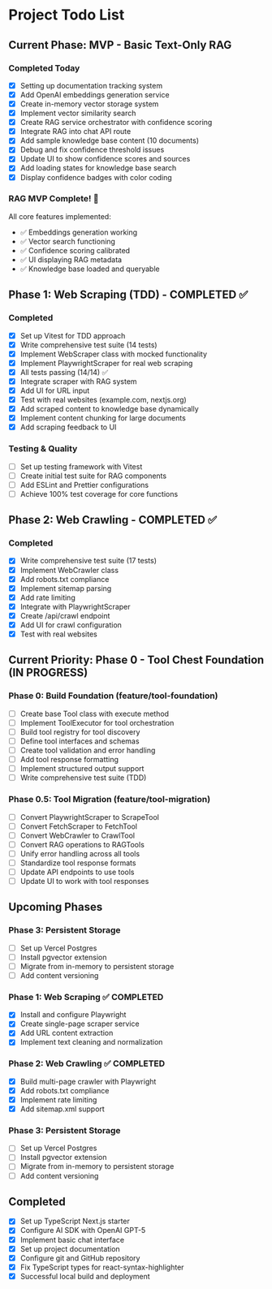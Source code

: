 # Project Todo List

## Current Phase: MVP - Basic Text-Only RAG

### Completed Today
- [x] Setting up documentation tracking system
- [x] Add OpenAI embeddings generation service
- [x] Create in-memory vector storage system
- [x] Implement vector similarity search
- [x] Create RAG service orchestrator with confidence scoring
- [x] Integrate RAG into chat API route
- [x] Add sample knowledge base content (10 documents)
- [x] Debug and fix confidence threshold issues
- [x] Update UI to show confidence scores and sources
- [x] Add loading states for knowledge base search
- [x] Display confidence badges with color coding

### RAG MVP Complete! 🎉

All core features implemented:
- ✅ Embeddings generation working
- ✅ Vector search functioning
- ✅ Confidence scoring calibrated
- ✅ UI displaying RAG metadata
- ✅ Knowledge base loaded and queryable

## Phase 1: Web Scraping (TDD) - COMPLETED ✅

### Completed
- [x] Set up Vitest for TDD approach
- [x] Write comprehensive test suite (14 tests)
- [x] Implement WebScraper class with mocked functionality
- [x] Implement PlaywrightScraper for real web scraping
- [x] All tests passing (14/14) ✅
- [x] Integrate scraper with RAG system
- [x] Add UI for URL input
- [x] Test with real websites (example.com, nextjs.org)
- [x] Add scraped content to knowledge base dynamically
- [x] Implement content chunking for large documents
- [x] Add scraping feedback to UI

### Testing & Quality
- [ ] Set up testing framework with Vitest
- [ ] Create initial test suite for RAG components
- [ ] Add ESLint and Prettier configurations
- [ ] Achieve 100% test coverage for core functions

## Phase 2: Web Crawling - COMPLETED ✅

### Completed
- [x] Write comprehensive test suite (17 tests)
- [x] Implement WebCrawler class
- [x] Add robots.txt compliance
- [x] Implement sitemap parsing
- [x] Add rate limiting
- [x] Integrate with PlaywrightScraper
- [x] Create /api/crawl endpoint
- [x] Add UI for crawl configuration
- [x] Test with real websites

## Current Priority: Phase 0 - Tool Chest Foundation (IN PROGRESS)

### Phase 0: Build Foundation (feature/tool-foundation)
- [ ] Create base Tool class with execute method
- [ ] Implement ToolExecutor for tool orchestration
- [ ] Build tool registry for tool discovery
- [ ] Define tool interfaces and schemas
- [ ] Create tool validation and error handling
- [ ] Add tool response formatting
- [ ] Implement structured output support
- [ ] Write comprehensive test suite (TDD)

### Phase 0.5: Tool Migration (feature/tool-migration)
- [ ] Convert PlaywrightScraper to ScrapeTool
- [ ] Convert FetchScraper to FetchTool
- [ ] Convert WebCrawler to CrawlTool
- [ ] Convert RAG operations to RAGTools
- [ ] Unify error handling across all tools
- [ ] Standardize tool response formats
- [ ] Update API endpoints to use tools
- [ ] Update UI to work with tool responses

## Upcoming Phases

### Phase 3: Persistent Storage
- [ ] Set up Vercel Postgres
- [ ] Install pgvector extension
- [ ] Migrate from in-memory to persistent storage
- [ ] Add content versioning

### Phase 1: Web Scraping ✅ COMPLETED
- [x] Install and configure Playwright
- [x] Create single-page scraper service
- [x] Add URL content extraction
- [x] Implement text cleaning and normalization

### Phase 2: Web Crawling ✅ COMPLETED
- [x] Build multi-page crawler with Playwright
- [x] Add robots.txt compliance
- [x] Implement rate limiting
- [x] Add sitemap.xml support

### Phase 3: Persistent Storage
- [ ] Set up Vercel Postgres
- [ ] Install pgvector extension
- [ ] Migrate from in-memory to persistent storage
- [ ] Add content versioning

## Completed
- [x] Set up TypeScript Next.js starter
- [x] Configure AI SDK with OpenAI GPT-5
- [x] Implement basic chat interface
- [x] Set up project documentation
- [x] Configure git and GitHub repository
- [x] Fix TypeScript types for react-syntax-highlighter
- [x] Successful local build and deployment
